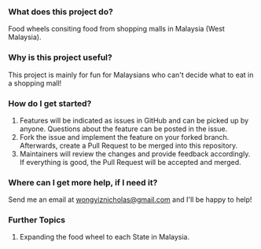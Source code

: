 ### What does this project do?
Food wheels consiting food from shopping malls in Malaysia (West Malaysia).

### Why is this project useful?
This project is mainly for fun for Malaysians who can't decide what to eat in a shopping mall!

### How do I get started?  
1. Features will be indicated as issues in GitHub and can be picked up by anyone. Questions about the feature can be posted in the issue.
2. Fork the issue and implement the feature on your forked branch. Afterwards, create a Pull Request to be merged into this repository.
3. Maintainers will review the changes and provide feedback accordingly. If everything is good, the Pull Request will be accepted and merged.

### Where can I get more help, if I need it?
Send me an email at wongyiznicholas@gmail.com and I'll be happy to help!

### Further Topics
1. Expanding the food wheel to each State in Malaysia.
